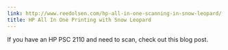 ```yaml
---
link: http://www.reedolsen.com/hp-all-in-one-scanning-in-snow-leopard/
title: HP All In One Printing with Snow Leopard
---
```


If you have an HP PSC 2110 and need to scan, check out this blog post.
